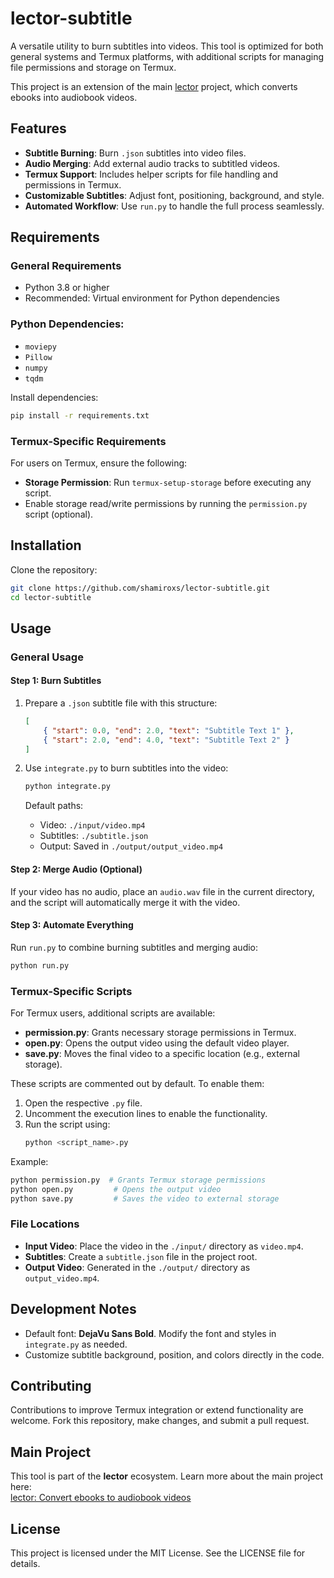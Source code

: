 # lector-subtitle

A versatile utility to burn subtitles into videos. This tool is optimized for both general systems and Termux platforms, with additional scripts for managing file permissions and storage on Termux.

This project is an extension of the main [lector](https://github.com/shamiroxs/lector) project, which converts ebooks into audiobook videos.

## Features

- **Subtitle Burning**: Burn `.json` subtitles into video files.
- **Audio Merging**: Add external audio tracks to subtitled videos.
- **Termux Support**: Includes helper scripts for file handling and permissions in Termux.
- **Customizable Subtitles**: Adjust font, positioning, background, and style.
- **Automated Workflow**: Use `run.py` to handle the full process seamlessly.

## Requirements

### General Requirements
- Python 3.8 or higher
- Recommended: Virtual environment for Python dependencies

### Python Dependencies:
- `moviepy`
- `Pillow`
- `numpy`
- `tqdm`

Install dependencies:
```bash
pip install -r requirements.txt
```

### Termux-Specific Requirements
For users on Termux, ensure the following:
- **Storage Permission**: Run `termux-setup-storage` before executing any script.
- Enable storage read/write permissions by running the `permission.py` script (optional).

## Installation

Clone the repository:
```bash
git clone https://github.com/shamiroxs/lector-subtitle.git
cd lector-subtitle
```

## Usage

### General Usage

#### Step 1: Burn Subtitles
1. Prepare a `.json` subtitle file with this structure:
   ```json
   [
       { "start": 0.0, "end": 2.0, "text": "Subtitle Text 1" },
       { "start": 2.0, "end": 4.0, "text": "Subtitle Text 2" }
   ]
   ```

2. Use `integrate.py` to burn subtitles into the video:
   ```bash
   python integrate.py
   ```

   Default paths:
   - Video: `./input/video.mp4`
   - Subtitles: `./subtitle.json`
   - Output: Saved in `./output/output_video.mp4`

#### Step 2: Merge Audio (Optional)
If your video has no audio, place an `audio.wav` file in the current directory, and the script will automatically merge it with the video.

#### Step 3: Automate Everything
Run `run.py` to combine burning subtitles and merging audio:
```bash
python run.py
```

### Termux-Specific Scripts

For Termux users, additional scripts are available:

- **permission.py**: Grants necessary storage permissions in Termux.
- **open.py**: Opens the output video using the default video player.
- **save.py**: Moves the final video to a specific location (e.g., external storage).

These scripts are commented out by default. To enable them:
1. Open the respective `.py` file.
2. Uncomment the execution lines to enable the functionality.
3. Run the script using:
   ```bash
   python <script_name>.py
   ```

Example:
```bash
python permission.py  # Grants Termux storage permissions
python open.py         # Opens the output video
python save.py         # Saves the video to external storage
```

### File Locations

- **Input Video**: Place the video in the `./input/` directory as `video.mp4`.
- **Subtitles**: Create a `subtitle.json` file in the project root.
- **Output Video**: Generated in the `./output/` directory as `output_video.mp4`.

## Development Notes

- Default font: **DejaVu Sans Bold**. Modify the font and styles in `integrate.py` as needed.
- Customize subtitle background, position, and colors directly in the code.

## Contributing

Contributions to improve Termux integration or extend functionality are welcome. Fork this repository, make changes, and submit a pull request.

## Main Project

This tool is part of the **lector** ecosystem. Learn more about the main project here:  
[lector: Convert ebooks to audiobook videos](https://github.com/shamiroxs/lector)

## License

This project is licensed under the MIT License. See the LICENSE file for details.

